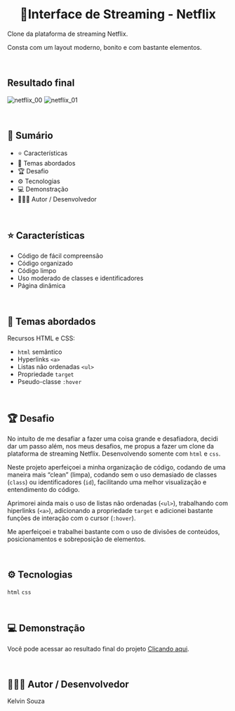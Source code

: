 <h1 align="center"> 📌Interface de Streaming -  Netflix</h1>

Clone da plataforma de streaming Netflix. 

Consta com um layout moderno, bonito e com bastante elementos. 

<br>

## Resultado final
![netflix_00](https://github.com/kelvinsouza2014/interface-de-streaming-netflix/assets/121948262/49316bd0-10b1-49e0-8e3c-d86fb254e110)
![netflix_01](https://github.com/kelvinsouza2014/interface-de-streaming-netflix/assets/121948262/01643ae8-fd50-4e88-af12-2f0dcd3859a5)


<br>

## 📎 **Sumário**
- ⭐ Características
- 📂 Temas abordados
- 🏆 Desafio
- ⚙ Tecnologias
- 💻 Demonstração
- 🙋🏻‍♂️ Autor / Desenvolvedor

<br>

## ⭐ **Características**

- Código de fácil compreensão
- Código organizado
- Código limpo
- Uso moderado de classes e identificadores
- Página dinâmica

<br>

## 📂 Temas abordados

Recursos HTML e CSS:

- `html` semântico
- Hyperlinks `<a>`
- Listas não ordenadas `<ul>`
- Propriedade `target`
- Pseudo-classe `:hover`


<br>

## 🏆 Desafio
No intuíto de me desafiar a fazer uma coisa grande e desafiadora, decidi dar um passo além, nos meus desafios, me propus a fazer um clone da plataforma de streaming Netflix. Desenvolvendo somente com `html` e `css`.

Neste projeto aperfeiçoei a minha organização de código, codando de uma maneira mais “clean” (limpa), codando sem o uso demasiado de classes (`class`) ou identificadores (`id`), facilitando uma melhor visualização e entendimento do código.

Aprimorei ainda mais o uso de listas não ordenadas (`<ul>`), trabalhando com hiperlinks (`<a>`), adicionando a propriedade `target` e adicionei bastante funções de interação com o cursor (`:hover`).

Me aperfeiçoei e trabalhei bastante com o uso de divisões de conteúdos, posicionamentos e sobreposição de elementos.

<br>

## ⚙ Tecnologias
`html` `css`

<br>

## 💻 Demonstração
Você pode acessar ao resultado final do projeto <a href="https://kelvinsouza2014.github.io/interface-de-streaming-netflix/" target="_blank">Clicando aqui</a>.

<br>

## 🙋🏻‍♂️ Autor / Desenvolvedor

Kelvin Souza

<br>

<a href="https://www.linkedin.com/in/kelvinsouza00/" target="_blank">
    <img src="https://img.shields.io/badge/-LinkedIn-%230077B5?style=for-the-badge&logo=linkedin&logoColor=white" alt="">
</a>
